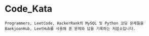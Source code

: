 # Code_Kata
`Programmers, LeetCode, HackerRank의 MySQL 및 Python 코딩 문제들을 BaekjoonHub, LeetHub를 사용해 푼 문제와 답을 기록하는 저장소입니다.`

